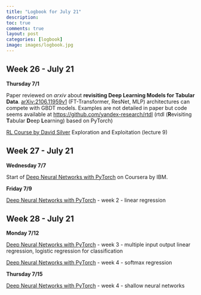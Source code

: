 ```yaml
---
title: "Logbook for July 21"
description: 
toc: true
comments: true
layout: post
categories: [logbook]
image: images/logbook.jpg
---
```




## Week 26 - July 21

**Thursday 7/1**

Paper reviewed on *arxiv* about **revisiting Deep Learning Models for Tabular Data**. [arXiv:2106.11959v1](https://arxiv.org/abs/2106.11959v1) (FT-Transformer, ResNet, MLP) architectures can compete with GBDT models. Examples are not detailed in paper but code seems available  at https://github.com/yandex-research/rtdl (rtdl (**R**evisiting **T**abular **D**eep **L**earning) based on PyTorch)

[RL Course by David Silver](/guillaume_blog/blog/Introduction-to-Reinforcement-Learning-with-David-Silver.html) Exploration and Exploitation (lecture 9)



## Week 27 - July 21

**Wednesday 7/7**

Start of [Deep Neural Networks with PyTorch](/guillaume_blog/blog/deep-neural-network-coursera.html) on Coursera by IBM.

**Friday 7/9**

[Deep Neural Networks with PyTorch](/guillaume_blog/blog/deep-neural-network-coursera.html) - week 2 - linear regression



## Week 28 - July 21

**Monday 7/12**

[Deep Neural Networks with PyTorch](/guillaume_blog/blog/deep-neural-network-coursera.html) - week 3 - multiple input output linear regression, logistic regression for classification

[Deep Neural Networks with PyTorch](/guillaume_blog/blog/deep-neural-network-coursera.html) - week 4 - softmax regression

**Thursday 7/15**

[Deep Neural Networks with PyTorch](/guillaume_blog/blog/deep-neural-network-coursera.html) - week 4 - shallow neural networks

